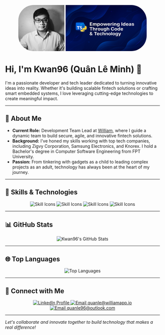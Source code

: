 <!-- Banner (replace with your own banner image if available) -->

<div align="center">
  <img src="https://github.com/kwanLeeFrmVi/kwanLeeFrmVi/blob/main/img/1567852229185.jpeg?raw=true" alt="Kwan96 Profile Image" height="150" style="border-radius:50px 0px 0px 50px;" />
  <img src="https://github.com/kwanLeeFrmVi/kwanLeeFrmVi/blob/main/img/image.png?raw=true" alt="Kwan96 Profile Image" height="150" style="border-radius:0px 50px 50px 0px;" />
 
</div>

# Hi, I'm Kwan96 (Quân Lê Minh) 👋

I'm a passionate developer and tech leader dedicated to turning innovative ideas into reality. Whether it's building scalable fintech solutions or crafting smart embedded systems, I love leveraging cutting-edge technologies to create meaningful impact.

---

## 🚀 About Me

- **Current Role:** Development Team Lead at [William](https://williamapp.io/), where I guide a dynamic team to build secure, agile, and innovative fintech solutions.
- **Background:** I've honed my skills working with top tech companies, including Zigvy Corporation, Samsung Electronics, and Knorex. I hold a Bachelor's degree in Computer Software Engineering from FPT University.
- **Passion:** From tinkering with gadgets as a child to leading complex projects as an adult, technology has always been at the heart of my journey.

---

## 🔧 Skills & Technologies

<div align="center">
  <img src="https://skillicons.dev/icons?i=html,css,ts,react,tailwind,nodejs,graphql,py&perline=8" alt="Skill Icons" />
   <img src="https://skillicons.dev/icons?i=aws,azure,cloudflare,vercel&perline=8" alt="Skill Icons" />
   <img src="https://skillicons.dev/icons?i=nginx,debian,ubuntu&perline=8" alt="Skill Icons" />
   <img src="https://skillicons.dev/icons?i=mongodb,postgres,redis,git,obsidian&perline=8" alt="Skill Icons" />
</div>

---

## 📊 GitHub Stats

<div align="center">
  <!-- GitHub Readme Stats -->
  <img src="https://my-private-github-readme-stats.vercel.app/api?username=kwanLeeFrmVi&show_icons=true&theme=noctis_minimus" alt="Kwan96's GitHub Stats" />
</div>

---

## 🌐 Top Languages

<div align="center">
  <!-- Chart Language Card -->
  <img src="https://my-private-github-readme-stats.vercel.app/api/top-langs/?username=kwanLeeFrmVi&layout=compact&theme=noctis_minimus" alt="Top Languages" />
</div>

---

## 🤝 Connect with Me

<div align="center">
  <a href="https://www.linkedin.com/in/quanle96/">
    <img src="https://custom-icon-badges.demolab.com/badge/LinkedIn-0A66C2?logo=linkedin-white&logoColor=fff" alt="LinkedIn Profile" />
  </a>
  <a href="mailto:quanle@williamapp.io">
    <img src="https://img.shields.io/badge/Email-quanle@williamapp.io-blue?style=flat-square&logo=gmail&logoColor=white" alt="Email quanle@williamapp.io"/>
  </a>
  <a href="mailto:quanle96@outlook.com">
    <img src="https://img.shields.io/badge/Email-quanle96@outlook.com-blue?style=flat-square&logo=microsoftoutlook&logoColor=white" alt="Email quanle96@outlook.com"/>
  </a>
</div>

---

_Let's collaborate and innovate together to build technology that makes a real difference!_
